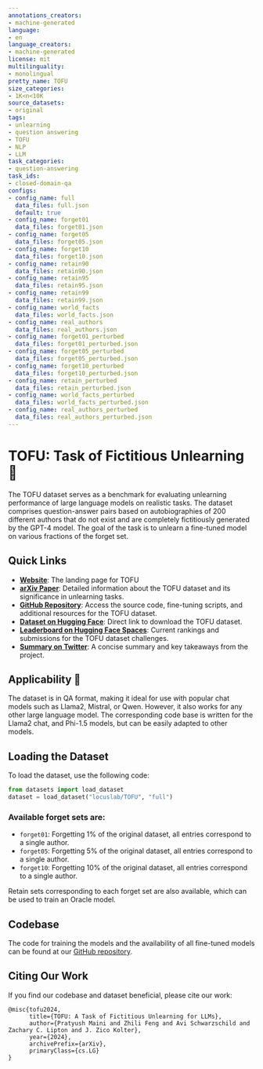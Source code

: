 ```yaml
---
annotations_creators:
- machine-generated
language:
- en
language_creators:
- machine-generated
license: mit
multilinguality:
- monolingual
pretty_name: TOFU
size_categories:
- 1K<n<10K
source_datasets:
- original
tags:
- unlearning
- question answering
- TOFU
- NLP
- LLM
task_categories:
- question-answering
task_ids:
- closed-domain-qa
configs:
- config_name: full
  data_files: full.json
  default: true
- config_name: forget01
  data_files: forget01.json
- config_name: forget05
  data_files: forget05.json
- config_name: forget10
  data_files: forget10.json
- config_name: retain90
  data_files: retain90.json
- config_name: retain95
  data_files: retain95.json
- config_name: retain99
  data_files: retain99.json
- config_name: world_facts
  data_files: world_facts.json
- config_name: real_authors
  data_files: real_authors.json
- config_name: forget01_perturbed
  data_files: forget01_perturbed.json
- config_name: forget05_perturbed
  data_files: forget05_perturbed.json
- config_name: forget10_perturbed
  data_files: forget10_perturbed.json
- config_name: retain_perturbed
  data_files: retain_perturbed.json
- config_name: world_facts_perturbed
  data_files: world_facts_perturbed.json
- config_name: real_authors_perturbed
  data_files: real_authors_perturbed.json
---
```


# TOFU: Task of Fictitious Unlearning 🍢

The TOFU dataset serves as a benchmark for evaluating unlearning performance of large language models on realistic tasks. The dataset comprises question-answer pairs based on autobiographies of 200 different authors that do not exist and are completely fictitiously generated by the GPT-4 model. The goal of the task is to unlearn a fine-tuned model on various fractions of the forget set.

## Quick Links

- [**Website**](https://locuslab.github.io/tofu): The landing page for TOFU
- [**arXiv Paper**](http://arxiv.org/abs/2401.06121): Detailed information about the TOFU dataset and its significance in unlearning tasks.
- [**GitHub Repository**](https://github.com/locuslab/tofu): Access the source code, fine-tuning scripts, and additional resources for the TOFU dataset.
- [**Dataset on Hugging Face**](https://huggingface.co/datasets/locuslab/TOFU): Direct link to download the TOFU dataset.
- [**Leaderboard on Hugging Face Spaces**](https://huggingface.co/spaces/locuslab/tofu_leaderboard): Current rankings and submissions for the TOFU dataset challenges.
- [**Summary on Twitter**](https://x.com/_akhaliq/status/1745643293839327268): A concise summary and key takeaways from the project.


## Applicability 🚀

The dataset is in QA format, making it ideal for use with popular chat models such as Llama2, Mistral, or Qwen. However, it also works for any other large language model. The corresponding code base is written for the Llama2 chat, and Phi-1.5 models, but can be easily adapted to other models.

## Loading the Dataset

To load the dataset, use the following code:

```python
from datasets import load_dataset
dataset = load_dataset("locuslab/TOFU", "full")
```

### Available forget sets are:

- `forget01`: Forgetting 1% of the original dataset, all entries correspond to a single author.
- `forget05`: Forgetting 5% of the original dataset, all entries correspond to a single author.
- `forget10`: Forgetting 10% of the original dataset, all entries correspond to a single author.

Retain sets corresponding to each forget set are also available, which can be used to train an Oracle model.

## Codebase

The code for training the models and the availability of all fine-tuned models can be found at our [GitHub repository](https://github.com/locuslab/tofu).

## Citing Our Work

If you find our codebase and dataset beneficial, please cite our work:
```
@misc{tofu2024,
      title={TOFU: A Task of Fictitious Unlearning for LLMs}, 
      author={Pratyush Maini and Zhili Feng and Avi Schwarzschild and Zachary C. Lipton and J. Zico Kolter},
      year={2024},
      archivePrefix={arXiv},
      primaryClass={cs.LG}
}
```